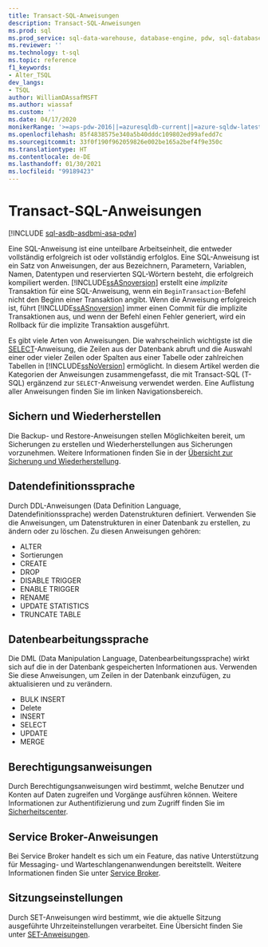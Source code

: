 ```yaml
---
title: Transact-SQL-Anweisungen
description: Transact-SQL-Anweisungen
ms.prod: sql
ms.prod_service: sql-data-warehouse, database-engine, pdw, sql-database
ms.reviewer: ''
ms.technology: t-sql
ms.topic: reference
f1_keywords:
- Alter_TSQL
dev_langs:
- TSQL
author: WilliamDAssafMSFT
ms.author: wiassaf
ms.custom: ''
ms.date: 04/17/2020
monikerRange: '>=aps-pdw-2016||=azuresqldb-current||=azure-sqldw-latest||>=sql-server-2016||>=sql-server-linux-2017||=azuresqldb-mi-current'
ms.openlocfilehash: 85f4838575e340a5b40dddc109802ed99afedd7c
ms.sourcegitcommit: 33f0f190f962059826e002be165a2bef4f9e350c
ms.translationtype: HT
ms.contentlocale: de-DE
ms.lasthandoff: 01/30/2021
ms.locfileid: "99189423"
---
```

# <a name="transact-sql-statements"></a>Transact-SQL-Anweisungen

[!INCLUDE [sql-asdb-asdbmi-asa-pdw](../../includes/applies-to-version/sql-asdb-asdbmi-asa-pdw.md)]

Eine SQL-Anweisung ist eine unteilbare Arbeitseinheit, die entweder vollständig erfolgreich ist oder vollständig erfolglos. Eine SQL-Anweisung ist ein Satz von Anweisungen, der aus Bezeichnern, Parametern, Variablen, Namen, Datentypen und reservierten SQL-Wörtern besteht, die erfolgreich kompiliert werden. [!INCLUDE[ssASnoversion](../../includes/ssasnoversion-md.md)] erstellt eine *implizite* Transaktion für eine SQL-Anweisung, wenn ein `BeginTransaction`-Befehl nicht den Beginn einer Transaktion angibt. Wenn die Anweisung erfolgreich ist, führt [!INCLUDE[ssASnoversion](../../includes/ssasnoversion-md.md)] immer einen Commit für die implizite Transaktionen aus, und wenn der Befehl einen Fehler generiert, wird ein Rollback für die implizite Transaktion ausgeführt.  

Es gibt viele Arten von Anweisungen. Die wahrscheinlich wichtigste ist die [SELECT](../queries/select-transact-sql.md)-Anweisung, die Zeilen aus der Datenbank abruft und die Auswahl einer oder vieler Zeilen oder Spalten aus einer Tabelle oder zahlreichen Tabellen in [!INCLUDE[ssNoVersion](../../includes/ssnoversion-md.md)] ermöglicht. In diesem Artikel werden die Kategorien der Anweisungen zusammengefasst, die mit Transact-SQL (T-SQL) ergänzend zur `SELECT`-Anweisung verwendet werden. Eine Auflistung aller Anweisungen finden Sie im linken Navigationsbereich.

## <a name="backup-and-restore"></a>Sichern und Wiederherstellen

Die Backup- und Restore-Anweisungen stellen Möglichkeiten bereit, um Sicherungen zu erstellen und Wiederherstellungen aus Sicherungen vorzunehmen.  Weitere Informationen finden Sie in der [Übersicht zur Sicherung und Wiederherstellung](../../relational-databases/backup-restore/back-up-and-restore-of-sql-server-databases.md).

## <a name="data-definition-language"></a>Datendefinitionssprache

Durch DDL-Anweisungen (Data Definition Language, Datendefinitionssprache) werden Datenstrukturen definiert. Verwenden Sie die Anweisungen, um Datenstrukturen in einer Datenbank zu erstellen, zu ändern oder zu löschen. Zu diesen Anweisungen gehören:

- ALTER
- Sortierungen
- CREATE
- DROP
- DISABLE TRIGGER
- ENABLE TRIGGER
- RENAME
- UPDATE STATISTICS
- TRUNCATE TABLE

## <a name="data-manipulation-language"></a>Datenbearbeitungssprache

Die DML (Data Manipulation Language, Datenbearbeitungssprache) wirkt sich auf die in der Datenbank gespeicherten Informationen aus. Verwenden Sie diese Anweisungen, um Zeilen in der Datenbank einzufügen, zu aktualisieren und zu verändern.

- BULK INSERT
- Delete
- INSERT
- SELECT
- UPDATE
- MERGE

## <a name="permissions-statements"></a>Berechtigungsanweisungen

Durch Berechtigungsanweisungen wird bestimmt, welche Benutzer und Konten auf Daten zugreifen und Vorgänge ausführen können. Weitere Informationen zur Authentifizierung und zum Zugriff finden Sie im [Sicherheitscenter](../../relational-databases/security/security-center-for-sql-server-database-engine-and-azure-sql-database.md).

## <a name="service-broker-statements"></a>Service Broker-Anweisungen

Bei Service Broker handelt es sich um ein Feature, das native Unterstützung für Messaging- und Warteschlangenanwendungen bereitstellt. Weitere Informationen finden Sie unter [Service Broker](../../database-engine/configure-windows/sql-server-service-broker.md).

## <a name="session-settings"></a>Sitzungseinstellungen

Durch SET-Anweisungen wird bestimmt, wie die aktuelle Sitzung ausgeführte Uhrzeiteinstellungen verarbeitet. Eine Übersicht finden Sie unter [SET-Anweisungen](set-statements-transact-sql.md).
